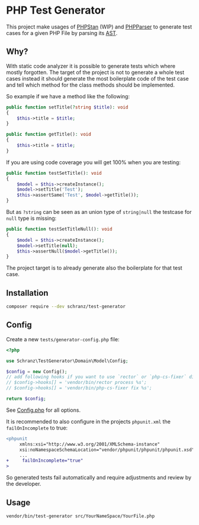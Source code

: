 # PHP Test Generator

This project make usages of [PHPStan](https://github.com/phpstan/phpstan) (WIP) and [PHPParser](https://github.com/nikic/PHP-Parser)
to generate test cases for a given PHP File by parsing its [AST](https://en.wikipedia.org/wiki/Abstract_syntax_tree).

## Why?

With static code analyzer it is possible to generate tests which where mostly forgotten. The target of the project
is not to generate a whole test cases instead it should generate the most boilerplate code of the test case and tell
which method for the class methods should be implemented.

So example if we have a method like the following:

```php
public function setTitle(?string $title): void
{
    $this->title = $title;
}

public function getTitle(): void
{
    $this->title = $title;
}
```

If you are using code coverage you will get 100% when you are testing:

```php
public function testSetTitle(): void
{
    $model = $this->createInstance();
    $model->setTitle('Test');
    $this->assertSame('Test', $model->getTitle());
}
```

But as `?string` can be seen as an union type of `string|null` the testcase for `null` type is missing:

```php
public function testSetTitleNull(): void
{
    $model = $this->createInstance();
    $model->setTitle(null);
    $this->assertNull($model->getTitle());
}
```

The project target is to already generate also the boilerplate for that test case.

## Installation

```bash
composer require --dev schranz/test-generator
```

## Config

Create a new `tests/generator-config.php` file:

```php
<?php

use Schranz\TestGenerator\Domain\Model\Config;

$config = new Config();
// add following hooks if you want to use `rector` or `php-cs-fixer` directly on the created test files
// $config->hooks[] = 'vendor/bin/rector process %s';
// $config->hooks[] = 'vendor/bin/php-cs-fixer fix %s';

return $config;
```

See [Config.php](src/Domain/Model/Config.php)  for all options.

It is recommended to also configure in the projects `phpunit.xml` the `failOnIncomplete` to true:

```diff
<phpunit
     xmlns:xsi="http://www.w3.org/2001/XMLSchema-instance"
     xsi:noNamespaceSchemaLocation="vendor/phpunit/phpunit/phpunit.xsd"
     ...
+     failOnIncomplete="true"
>
```

So generated tests fail automatically and require adjustments and review by the developer.

## Usage

```bash
vendor/bin/test-generator src/YourNameSpace/YourFile.php
```
